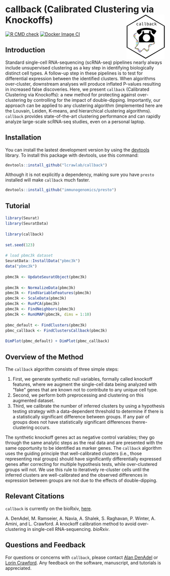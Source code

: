 # callback (Calibrated Clustering via Knockoffs) <img src="man/figures/callback_logo.png" align="right" alt="" width="120"/>

[![R CMD check](https://github.com/lcrawlab/callback/actions/workflows/check-standard.yml/badge.svg)](https://github.com/lcrawlab/callback/actions/workflows/check-standard.yml)
[![Docker Image CI](https://github.com/lcrawlab/callback/actions/workflows/docker-image.yml/badge.svg)](https://github.com/lcrawlab/callback/actions/workflows/docker-image.yml)

## Introduction

Standard single-cell RNA-sequencing (scRNA-seq) pipelines nearly always include unsupervised clustering as a key step in identifying biologically distinct cell types. A follow-up step in these pipelines is to test for differential expression between the identified clusters. When algorithms over-cluster, downstream analyses will produce inflated P-values resulting in increased false discoveries.
Here, we present `callback` (Calibrated Clustering via Knockoffs): a new method for protecting against over-clustering by controlling for the impact of double-dipping.
Importantly, our approach can be applied to any clustering algorithm (implemented here are the Louvain, Leiden, K-means, and hierarchical clustering algorithms).
`callback` provides state-of-the-art clustering performance and can rapidly analyze large-scale scRNA-seq studies, even on a personal laptop.

## Installation

You can install the lastest development version by using the [devtools](https://CRAN.R-project.org/package=devtools) library. To install this package with devtools, use this command:

```r
devtools::install_github("lcrawlab/callback")
```

Although it is not explicitly a dependency, making sure you have `presto` installed will make `callback` much faster.

```r
devtools::install_github("immunogenomics/presto")
```


## Tutorial

```r
library(Seurat)
library(SeuratData)

library(callback)

set.seed(123)

# load pbmc3k dataset
SeuratData::InstallData("pbmc3k")
data("pbmc3k")

pbmc3k <- UpdateSeuratObject(pbmc3k)

pbmc3k <- NormalizeData(pbmc3k)
pbmc3k <- FindVariableFeatures(pbmc3k)
pbmc3k <- ScaleData(pbmc3k)
pbmc3k <- RunPCA(pbmc3k)
pbmc3k <- FindNeighbors(pbmc3k)
pbmc3k <- RunUMAP(pbmc3k, dims = 1:10)

pbmc_default <- FindClusters(pbmc3k)
pbmc_callback <- FindClustersCallback(pbmc3k)

DimPlot(pbmc_default) + DimPlot(pbmc_callback)
```
## Overview of the Method

The `callback` algorithm consists of three simple steps:

1. First, we generate synthetic null variables, formally called knockoff features, where we augment the single-cell data being analyzed with "fake" genes that are known not to contribute to any unique cell type.
2. Second, we perform both preprocessing and clustering on this augmented dataset.
3. Third, we calibrate the number of inferred clusters by using a hypothesis testing strategy with a data-dependent threshold to determine if there is a statistically significant difference between groups. If any pair of groups does not have statistically significant differences thenre-clustering occurs.

The synthetic knockoff genes act as negative control variables; they go through the same analytic steps as the real data and are presented with the same opportunity to be identified as marker genes.
The `callback` algorithm uses the guiding principle that well-calibrated clusters (i.e., those representing real groups) should have significantly differentially expressed genes after correcting for multiple hypothesis tests, while over-clustered groups will not.
We use this rule to iteratively re-cluster cells until the inferred clusters are well-calibrated and the observed differences in expression between groups are not due to the effects of double-dipping.

## Relevant Citations
`callback` is currently on the bioRxiv, [here](https://www.biorxiv.org/content/10.1101/2024.03.08.584180v1).

A. DenAdel, M. Ramseier, A. Navia, A. Shalek, S. Raghavan, P. Winter, A. Amini, and L. Crawford. A knockoff calibration method to avoid over-clustering in single-cell RNA-sequencing. _bioRxiv_.

## Questions and Feedback
For questions or concerns with `callback`, please contact
[Alan DenAdel](mailto:alan_denadel@brown.edu) or [Lorin Crawford](lcrawford@microsoft.com). Any feedback on the software, manuscript, and tutorials is appreciated.
